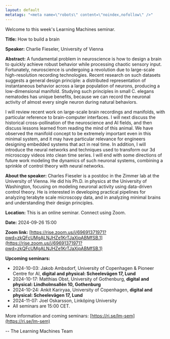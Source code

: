 ```yaml
---
layout: default
metatags: "<meta name=\"robots\" content=\"noindex,nofollow\" />"
---
```

Welcome to this week's Learning Machines seminar.

**Title:** How to build a brain

**Speaker:** Charlie Fieseler, University of Vienna

**Abstract:** A fundamental problem in neuroscience is how to design a brain to quickly achieve robust behavior while processing chaotic sensory input. Fortunately, neuroscience is undergoing a revolution due to large-scale high-resolution recording technologies. Recent research on such datasets suggests a general design principle: a distributed representation of instantaneous behavior across a large population of neurons, producing a low-dimensional manifold. Studying such principles in small C. elegans nematodes has unique benefits, because we can record the neuronal activity of almost every single neuron during natural behaviors.

I will review recent work on large-scale brain recordings and manifolds, with particular reference to brain-computer interfaces. I will next discuss the historical cross-pollination of the neuroscience and AI fields, and then discuss lessons learned from reading the mind of this animal. We have observed the manifold concept to be extremely important even in this minimal system, and it may have particular relevance for engineers designing embedded systems that act in real time. In addition, I will introduce the neural networks and techniques used to transform our 3d microscopy videos into clean time series. I will end with some directions of future work modeling the dynamics of such neuronal systems, combining a sprinkle of control theory with neural networks.

**About the speaker:** Charles Fieseler is a postdoc in the Zimmer lab at the University of Vienna. He did his Ph.D. in physics at the University of Washington, focusing on modeling neuronal activity using data-driven control theory. He is interested in developing practical pipelines for analyzing terabyte scale microscopy data, and in analyzing minimal brains and understanding their design principles.

**Location:** This is an online seminar. Connect using Zoom.

**Date:** 2024-09-26 15:00

**Zoom link:** [https://rise.zoom.us/j/69691371971?pwd=zkQFcUMgALNJHZe1KrTJaXjpABMfSB.1](https://rise.zoom.us/j/69691371971?pwd=zkQFcUMgALNJHZe1KrTJaXjpABMfSB.1)

**Upcoming seminars:**

* 2024-10-03: Jakob Ambsdorf, University of Copenhagen & Pioneer Centre for AI, **digital and physical: Scheelevägen 17, Lund**
* 2024-10-17: Matthias Obst, University of Gothenburg, **digital and physical: Lindholmsallén 10, Gothenburg**
* 2024-10-24: Ankit Kariryaa, University of Copenhagen, **digital and physical: Scheelevägen 17, Lund**
* 2024-11-07: Joel Oskarsson, Linköping University
* All seminars are 15:00 CET.

More information and coming seminars: [https://ri.se/lm-sem](https://ri.se/lm-sem)

-- The Learning Machines Team

